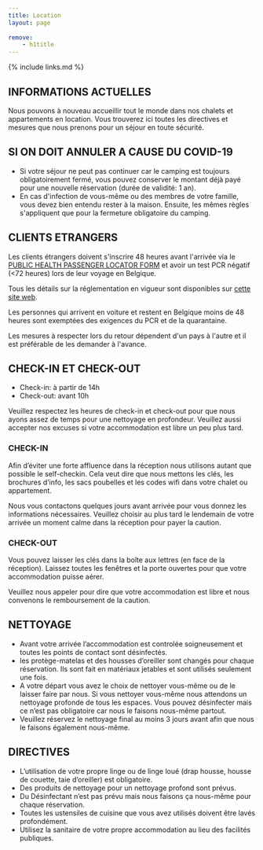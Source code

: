 ```yaml
---
title: Location
layout: page
    
remove:
    - h1title
---
```


{% include links.md %}

## INFORMATIONS ACTUELLES

Nous pouvons à nouveau accueillir tout le monde dans nos chalets et appartements en location. Vous trouverez ici toutes les directives et mesures que nous prenons pour un séjour en toute sécurité.

## SI ON DOIT ANNULER A CAUSE DU COVID-19

* Si votre séjour ne peut pas continuer car le camping est toujours obligatoirement fermé, vous pouvez conserver le montant déjà payé pour une nouvelle réservation (durée de validité: 1 an).
* En cas d'infection de vous-même ou des membres de votre famille, vous devez bien entendu rester à la maison. Ensuite, les mêmes règles s'appliquent que pour la fermeture obligatoire du camping.


## CLIENTS ETRANGERS
Les clients étrangers doivent s'inscrire 48 heures avant l'arrivée via le [PUBLIC HEALTH PASSENGER LOCATOR FORM](https://travel.info-coronavirus.be/fr/public-health-passenger-locator-form) et avoir un test PCR négatif (<72 heures) lors de leur voyage en Belgique.

Tous les détails sur la réglementation en vigueur sont disponibles sur [cette site web](https://www.info-coronavirus.be/fr/voyages/).

Les personnes qui arrivent en voiture et restent en Belgique moins de 48 heures sont exemptées des exigences du PCR et de la quarantaine.

Les mesures à respecter lors du retour dépendent d'un pays à l'autre et il est préférable de les demander à l'avance.

## CHECK-IN ET CHECK-OUT

* Check-in: à partir de 14h
* Check-out: avant 10h

Veuillez respectez les heures de check-in et check-out pour que nous ayons assez de temps pour une nettoyage en profondeur. Veuillez aussi accepter nos excuses si votre accommodation est libre un peu plus tard.


### CHECK-IN

Afin d’éviter une forte affluence dans la réception nous utilisons autant que possible le self-checkin. Cela veut dire que nous mettons les clés, les brochures d’info, les sacs poubelles et les codes wifi dans votre chalet ou appartement.

Nous vous contactons quelques jours avant arrivée pour vous donnez les informations nécessaires. Veuillez choisir au plus tard le lendemain de votre arrivée un moment calme dans la réception pour payer la caution.

### CHECK-OUT

Vous pouvez laisser les clés dans la boîte aux lettres (en face de la réception). Laissez toutes les fenêtres et la porte ouvertes pour que votre accommodation puisse aérer.

Veuillez nous appeler pour dire que votre accommodation est libre et nous convenons le remboursement de la caution.

## NETTOYAGE

* Avant votre arrivée l’accommodation est controlée soigneusement et toutes les points de contact sont désinfectés.
* les protège-matelas et des housses d’oreiller sont changés pour chaque réservation. Ils sont
fait en matériaux jetables et sont utilisés seulement une fois.
* A votre départ vous avez le choix de nettoyer vous-même ou de le laisser faire par nous.
Si vous nettoyer vous-même nous attendons un nettoyage profonde de tous les espaces.
Vous pouvez désinfecter mais ce n’est pas obligatoire car nous le faisons nous-même partout.
* Veuillez réservez le nettoyage final au moins 3 jours avant afin que nous le faisons
également nous-même.


## DIRECTIVES

* L’utilisation de votre propre linge ou de linge loué (drap housse, housse de couette,
taie d’oreiller) est obligatoire.
* Des produits de nettoyage pour un nettoyage profond sont prévus.
* Du Désinfectant
n’est pas prévu mais nous faisons ça nous-même pour chaque réservation.
* Toutes les ustensiles de cuisine que vous avez utilisés doivent être lavés profondément.
* Utilisez la sanitaire de votre propre accommodation au lieu des facilités publiques.

